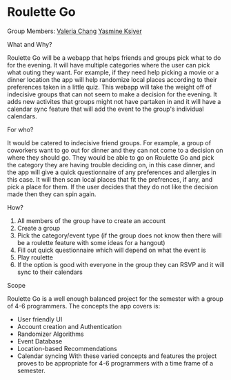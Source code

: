 # Roulette Go
Group Members:
[Valeria Chang](https://github.com/ValeriaChang)
[Yasmine Ksiyer](https://github.com/yasminek27)

What and Why?

Roulette Go will be a webapp that helps friends and groups pick what to do for the evening. It will have multiple categories where the user can pick what outing they want. For example, if they need help picking a movie or a dinner location the app will help randomize local places according to their preferences taken in a little quiz. This webapp will take the weight off of indecisive groups that can not seem to make a decision for the evening. It adds new activites that groups might not have partaken in and it will have a calendar sync feature that will add the event to the group's individual calendars.

For who?

It would be catered to indecisive friend groups. For example, a group of coworkers want to go out for dinner and they can not come to a decision on where they should go. They would be able to go on Roulette Go and pick the category they are having trouble deciding on, in this case dinner, and the app will give a quick questionnaire of any preferences and allergies in this case. It will then scan local places that fit the prefrences, if any, and pick a place for them. If the user decides that they do not like the decision made then they can spin again. 

How?
1) All members of the group have to create an account
2) Create a group
3) Pick the category/event type (if the group does not know then there will be a roulette feature with some ideas for a hangout)
4) Fill out quick questionnaire which will depend on what the event is
5) Play roulette
6) If the option is good with everyone in the group they can RSVP and it will sync to their calendars

Scope

Roulette Go is a well enough balanced project for the semester with a group of 4-6 programmers.
The concepts the app covers is:
- User friendly UI
- Account creation and Authentication
- Randomizer Algorithms
- Event Database
- Location-based Recommendations
- Calendar syncing
With these varied concepts and features the project proves to be appropriate for 4-6 programmers with a time frame of a semester.
